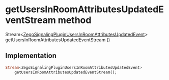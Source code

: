 


# getUsersInRoomAttributesUpdatedEventStream method








Stream&lt;[ZegoSignalingPluginUsersInRoomAttributesUpdatedEvent](../../zego_uikit_prebuilt_live_audio_room/ZegoSignalingPluginUsersInRoomAttributesUpdatedEvent-class.md)> getUsersInRoomAttributesUpdatedEventStream
()








## Implementation

```dart
Stream<ZegoSignalingPluginUsersInRoomAttributesUpdatedEvent>
    getUsersInRoomAttributesUpdatedEventStream();
```







